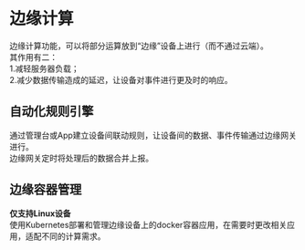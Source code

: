 # 边缘计算  
边缘计算功能，可以将部分运算放到“边缘”设备上进行（而不通过云端）。  
其作用有二：  
1.减轻服务器负载；  
2.减少数据传输造成的延迟，让设备对事件进行更及时的响应。  

## 自动化规则引擎  
通过管理台或App建立设备间联动规则，让设备间的数据、事件传输通过边缘网关进行。  
边缘网关定时将处理后的数据合并上报。  

## 边缘容器管理  
**仅支持Linux设备**  
使用Kubernetes部署和管理边缘设备上的docker容器应用，在需要时更改相关应用，适配不同的计算需求。  

